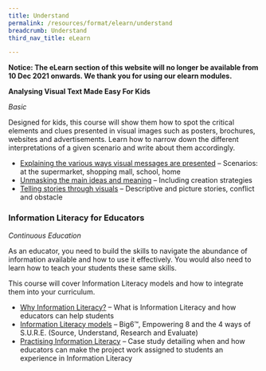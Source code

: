 ```yaml
---
title: Understand
permalink: /resources/format/elearn/understand
breadcrumb: Understand
third_nav_title: eLearn

---
```


**Notice: The eLearn section of this website will no longer be available from 10 Dec 2021 onwards.  We thank you for using our elearn modules.**

**Analysing Visual Text Made Easy For Kids**

*Basic*

Designed for kids, this course will show them how to spot the critical elements and clues presented in visual images such as posters, brochures, websites and advertisements. Learn how to narrow down the different interpretations of a given scenario and write about them accordingly.

- [Explaining the various ways visual messages are presented](http://www.nlb.gov.sg/sure-elearn/AVTMEK_topic1/index.html) – Scenarios: at the supermarket, shopping mall, school, home
- [Unmasking the main ideas and meaning](http://www.nlb.gov.sg/sure-elearn/AVTMEK_topic2/index.html) – Including creation strategies
- [Telling stories through visuals](http://www.nlb.gov.sg/sure-elearn/AVTMEK_topic3/index.html) – Descriptive and picture stories, conflict and obstacle

### **Information Literacy for Educators**

*Continuous Education*

As an educator, you need to build the skills to navigate the abundance of information available and how to use it effectively. You would also need to learn how to teach your students these same skills.

This course will cover Information Literacy models and how to integrate them into your curriculum.

- [Why Information Literacy?](http://www.nlb.gov.sg/sure-elearn/ILE/Module-01/Shell.html) – What is Information Literacy and how educators can help students
- [Information Literacy models](http://www.nlb.gov.sg/sure-elearn/ILE/Module-02/Shell.html) – Big6™, Empowering 8 and the 4 ways of S.U.R.E. (Source, Understand, Research and Evaluate)
- [Practising Information Literacy](http://www.nlb.gov.sg/sure-elearn/ILE/Module-03/Shell.html) – Case study detailing when and how educators can make the project work assigned to students an experience in Information Literacy